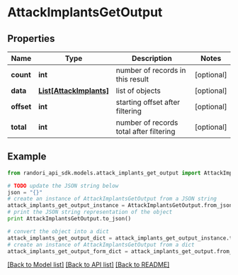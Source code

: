 # AttackImplantsGetOutput


## Properties

Name | Type | Description | Notes
------------ | ------------- | ------------- | -------------
**count** | **int** | number of records in this result | [optional] 
**data** | [**List[AttackImplants]**](AttackImplants.md) | list of objects | [optional] 
**offset** | **int** | starting offset after filtering | [optional] 
**total** | **int** | number of records total after filtering | [optional] 

## Example

```python
from randori_api_sdk.models.attack_implants_get_output import AttackImplantsGetOutput

# TODO update the JSON string below
json = "{}"
# create an instance of AttackImplantsGetOutput from a JSON string
attack_implants_get_output_instance = AttackImplantsGetOutput.from_json(json)
# print the JSON string representation of the object
print AttackImplantsGetOutput.to_json()

# convert the object into a dict
attack_implants_get_output_dict = attack_implants_get_output_instance.to_dict()
# create an instance of AttackImplantsGetOutput from a dict
attack_implants_get_output_form_dict = attack_implants_get_output.from_dict(attack_implants_get_output_dict)
```
[[Back to Model list]](../README.md#documentation-for-models) [[Back to API list]](../README.md#documentation-for-api-endpoints) [[Back to README]](../README.md)


